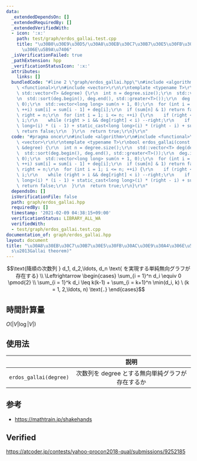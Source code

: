 ```yaml
---
data:
  _extendedDependsOn: []
  _extendedRequiredBy: []
  _extendedVerifiedWith:
  - icon: ':x:'
    path: test/graph/erdos_gallai.test.cpp
    title: "\u30B0\u30E9\u30D5/\u30A8\u30EB\u30C7\u30B7\u30E5\u30FB\u30AC\u30E9\u30A4\
      \u306E\u5B9A\u7406"
  _isVerificationFailed: true
  _pathExtension: hpp
  _verificationStatusIcon: ':x:'
  attributes:
    links: []
  bundledCode: "#line 2 \"graph/erdos_gallai.hpp\"\n#include <algorithm>\r\n#include\
    \ <functional>\r\n#include <vector>\r\n\r\ntemplate <typename T>\r\nbool erdos_gallai(const\
    \ std::vector<T> &degree) {\r\n  int n = degree.size();\r\n  std::vector<T> deg(degree);\r\
    \n  std::sort(deg.begin(), deg.end(), std::greater<T>());\r\n  deg.insert(deg.begin(),\
    \ 0);\r\n  std::vector<long long> sum(n + 1, 0);\r\n  for (int i = 1; i <= n;\
    \ ++i) sum[i] = sum[i - 1] + deg[i];\r\n  if (sum[n] & 1) return false;\r\n  int\
    \ right = n;\r\n  for (int i = 1; i <= n; ++i) {\r\n    if (right < i) right =\
    \ i;\r\n    while (right > i && deg[right] < i) --right;\r\n    if (sum[i] > static_cast<long\
    \ long>(i) * (i - 1) + static_cast<long long>(i) * (right - i) + sum[n] - sum[right])\
    \ return false;\r\n  }\r\n  return true;\r\n}\r\n"
  code: "#pragma once\r\n#include <algorithm>\r\n#include <functional>\r\n#include\
    \ <vector>\r\n\r\ntemplate <typename T>\r\nbool erdos_gallai(const std::vector<T>\
    \ &degree) {\r\n  int n = degree.size();\r\n  std::vector<T> deg(degree);\r\n\
    \  std::sort(deg.begin(), deg.end(), std::greater<T>());\r\n  deg.insert(deg.begin(),\
    \ 0);\r\n  std::vector<long long> sum(n + 1, 0);\r\n  for (int i = 1; i <= n;\
    \ ++i) sum[i] = sum[i - 1] + deg[i];\r\n  if (sum[n] & 1) return false;\r\n  int\
    \ right = n;\r\n  for (int i = 1; i <= n; ++i) {\r\n    if (right < i) right =\
    \ i;\r\n    while (right > i && deg[right] < i) --right;\r\n    if (sum[i] > static_cast<long\
    \ long>(i) * (i - 1) + static_cast<long long>(i) * (right - i) + sum[n] - sum[right])\
    \ return false;\r\n  }\r\n  return true;\r\n}\r\n"
  dependsOn: []
  isVerificationFile: false
  path: graph/erdos_gallai.hpp
  requiredBy: []
  timestamp: '2021-02-09 04:38:15+09:00'
  verificationStatus: LIBRARY_ALL_WA
  verifiedWith:
  - test/graph/erdos_gallai.test.cpp
documentation_of: graph/erdos_gallai.hpp
layout: document
title: "\u30A8\u30EB\u30C7\u30B7\u30E5\u30FB\u30AC\u30E9\u30A4\u306E\u5B9A\u7406 (Erd\u0151\
  s\u2013Gallai theorem)"
---
```


$$\text{降順の次数列 } d_1, d_2,\ldots, d_n \text{ を実現する単純無向グラフが存在する} \\ \Leftrightarrow \begin{cases} \sum_{i = 1}^n d_i \equiv 0 \pmod{2} \\ \sum_{i = 1}^k d_i \leq k(k-1) + \sum_{i = k+1}^n \min(d_i, k) \ (k = 1, 2,\ldots, n) \text{．} \end{cases}$$


## 時間計算量

$O(\lvert V \rvert \log{\lvert V \rvert})$


## 使用法

||説明|
|:--:|:--:|
|`erdos_gallai(degree)`|次数列を $\mathrm{degree}$ とする無向単純グラフが存在するか|


## 参考

- https://mathtrain.jp/shakehands


## Verified

https://atcoder.jp/contests/yahoo-procon2018-qual/submissions/9252185
